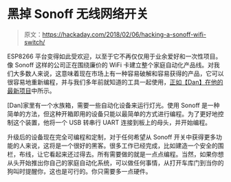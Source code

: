 # 黑掉 Sonoff 无线网络开关

> 原文：<https://hackaday.com/2018/02/06/hacking-a-sonoff-wifi-switch/>

ESP8266 平台变得如此受欢迎，以至于它不再仅仅用于业余爱好和一次性项目。像 Sonoff 这样的公司正在围绕廉价的 WiFi 卡建立整个家庭自动化产品线。对我们大多数人来说，这意味着现在市场上有一种容易破解和容易获得的产品，它可以很容易地重新编程，并与我们多年前就知道的工具一起使用，[正如【Dan】在他的最新项目](http://blog.kilomon.com/2018/01/hacking-sonoff-wifi-switch.html)中所示。

[Dan]家里有一个水族箱，需要一些自动化设备来运行灯光。使用 Sonoff 是一种简单的方法，但这种开箱即用的设备只能以最简单的方式进行编程。为了更好地控制这个装置，他将一个 USB 转串行 UART 连接到板上的母头，并开始编程。

升级后的设备现在完全可编程和定制，对于任何希望从 Sonoff 开关中获得更多功能的人来说，这将是一个很好的黑客。很多工作已经完成，比如建造一个安全的围栏，布线，让它看起来还过得去。所有需要做的就是一点点编程。当然，如果你想从头开始推出你自己的家庭自动化系统，可以做任何事情，从打开车库门到当你的狗叫时提醒你，这也是可行的。你只需要多一点硬件。